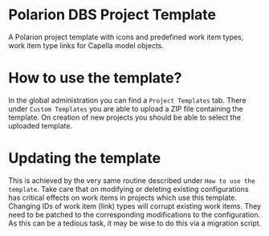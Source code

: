 # Polarion DBS Project Template
A Polarion project template with icons and predefined work item types, work
item type links for Capella model objects.

# How to use the template?
In the global administration you can find a ``Project Templates`` tab. There
under ``Custom Templates`` you are able to upload a ZIP file containing the
template. On creation of new projects you should be able to select the uploaded
template.

# Updating the template
This is achieved by the very same routine described under ``How to use the
template``. Take care that on modifying or deleting existing configurations has
critical effects on work items in projects which use this template. Changing
IDs of work item (link) types will corrupt existing work items. They need to be
patched to the corresponding modifications to the configuration. As this can be
a tedious task, it may be wise to do this via a migration script.

